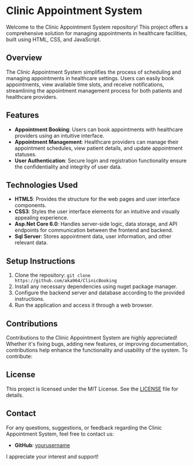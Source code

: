 # Clinic Appointment System

Welcome to the Clinic Appointment System repository! This project offers a comprehensive solution for managing appointments in healthcare facilities, built using HTML, CSS, and JavaScript.

## Overview

The Clinic Appointment System simplifies the process of scheduling and managing appointments in healthcare settings. Users can easily book appointments, view available time slots, and receive notifications, streamlining the appointment management process for both patients and healthcare providers.

## Features

- **Appointment Booking**: Users can book appointments with healthcare providers using an intuitive interface.
- **Appointment Management**: Healthcare providers can manage their appointment schedules, view patient details, and update appointment statuses.
- **User Authentication**: Secure login and registration functionality ensure the confidentiality and integrity of user data.

## Technologies Used

- **HTML5**: Provides the structure for the web pages and user interface components.
- **CSS3**: Styles the user interface elements for an intuitive and visually appealing experience.
- **Asp.Net Core 6.0**: Handles server-side logic, data storage, and API endpoints for communication between the frontend and backend.
- **Sql Server**: Stores appointment data, user information, and other relevant data.

## Setup Instructions

1. Clone the repository: `git clone https://github.com/aka964/ClinicBooking`
2. Install any necessary dependencies using nuget package manager.
3. Configure the backend server and database according to the provided instructions.
4. Run the application and access it through a web browser.

## Contributions

Contributions to the Clinic Appointment System are highly appreciated! Whether it's fixing bugs, adding new features, or improving documentation, contributions help enhance the functionality and usability of the system. To contribute:

## License

This project is licensed under the MIT License. See the [LICENSE](LICENSE) file for details.

## Contact

For any questions, suggestions, or feedback regarding the Clinic Appointment System, feel free to contact us:

- **GitHub**: [yourusername](https://github.com/aka964)

I appreciate your interest and support!
